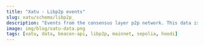 ```yaml
---
title: "Xatu - Libp2p events"
slug: xatu/schema/libp2p_
description: "Events from the consensus layer p2p network. This data is usually useful for 'timing' events, such as when a block was seen by a sentry."
image: img/blog/xatu-data.png
tags: [xatu, data, beacon-api, libp2p, mainnet, sepolia, hoodi]
---
```


<MDImporter url="https://raw.githubusercontent.com/ethpandaops/xatu-data/refs/heads/master/schema/libp2p_.md" />
